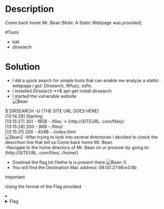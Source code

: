 # Description
Come back home Mr. Bean [Note: A Static Webpage was provided]

#Tools
- kali
- dirsearch

# Solution
- I did a quick search for simple tools that can enable me analyze a stattic webpage i got:
Dirsearch, Wfuzz, od1n.<br />
- i installed Dirsearch
**$ apt-get install dirsearch<br />
- I started the vulnerable website<br />
![Bean](https://github.com/JMI-17/CYBERTALENT-BLUE-TEAM-SCHOLARSHIP-TRAINING/assets/69071528/6770c6e9-71c3-4459-a469-cd28b0a840ad)

$ DIRSEARCH -U {THE SITE URL GOES HERE}<br />
[13:14:29] Starting: <br />
[13:15:27] 301 -  185B  - /files  ->  (http://SITEURL..com/files)/<br />
[13:15:28] 200 -    9KB - /files/<br />
[13:15:31] 200 -  404B  - /index.html<br />
![Bean2](https://github.com/JMI-17/CYBERTALENT-BLUE-TEAM-SCHOLARSHIP-TRAINING/assets/69071528/48046dcc-5cd4-418a-ae47-cb35af344c5b)
-After trying to look into several directories i decided to check the descrition line that tell us Come back home Mr. Bean.<br />
-Navigate to the home directory of Mr. Bean on ur prowser by going to: (http://SITEURL..com/files/../home/)<br />
- Dowload the flag.txt filethe la is present there
![Bean-3](https://github.com/JMI-17/CYBERTALENT-BLUE-TEAM-SCHOLARSHIP-TRAINING/assets/69071528/8b6b75be-aca4-4eee-96f4-401301ce2cf5)
- You will find the Destination Mac address: 08:00:27:66:e3:8b
> [!IMPORTANT]
> Using the format of the Flag provided

<li>
	<details>
		<summary>Flag</summary>
FLAG{Nginx_nOt_aLWays_sEcUre_bY_The_waY}</details>
</li>
